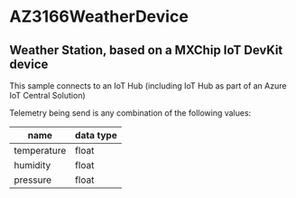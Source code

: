 # AZ3166WeatherDevice
## Weather Station, based on a MXChip IoT DevKit device

This sample connects to an IoT Hub (including IoT Hub as part of an Azure IoT Central Solution)

Telemetry being send is any combination of the following values:

name | data type
-----|----------
temperature | float
humidity | float
pressure | float




